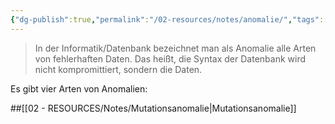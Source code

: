 ```yaml
---
{"dg-publish":true,"permalink":"/02-resources/notes/anomalie/","tags":["datenbank","informatik"],"noteIcon":"","updated":"2024-06-26T09:15:48.532+02:00"}
---
```


>In der Informatik/Datenbank bezeichnet man als Anomalie alle Arten von fehlerhaften Daten.
>Das heißt, die Syntax der Datenbank wird nicht kompromittiert, sondern die Daten.

Es gibt vier Arten von Anomalien:

##[[02 - RESOURCES/Notes/Mutationsanomalie\|Mutationsanomalie]]